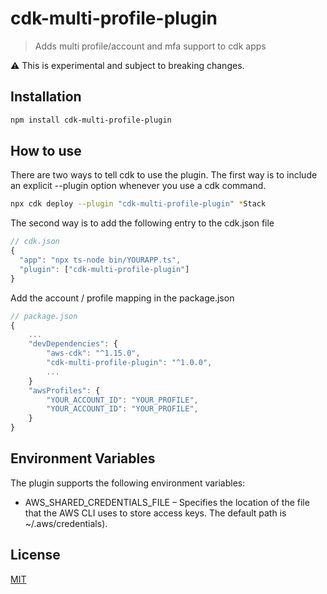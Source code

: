 # cdk-multi-profile-plugin
> Adds multi profile/account and mfa support to cdk apps

:warning: This is experimental and subject to breaking changes.

## Installation

```bash
npm install cdk-multi-profile-plugin
```

## How to use

There are two ways to tell cdk to use the plugin. The first way is to include an explicit --plugin option whenever you use a cdk command.

```bash
npx cdk deploy --plugin "cdk-multi-profile-plugin" *Stack
```

The second way is to add the following entry to the cdk.json file

```javascript
// cdk.json
{
  "app": "npx ts-node bin/YOURAPP.ts",
  "plugin": ["cdk-multi-profile-plugin"]
}
```
Add the account / profile mapping in the package.json 

```javascript
// package.json
{
    ...
    "devDependencies": {
        "aws-cdk": "^1.15.0",
        "cdk-multi-profile-plugin": "^1.0.0",
        ...
    }
    "awsProfiles": {
        "YOUR_ACCOUNT_ID": "YOUR_PROFILE",
        "YOUR_ACCOUNT_ID": "YOUR_PROFILE",
    }
}
```

## Environment Variables
The plugin supports the following  environment variables:
- AWS_SHARED_CREDENTIALS_FILE – Specifies the location of the file that the AWS CLI uses to store access keys. The default path is ~/.aws/credentials).



## License

[MIT](LICENSE)
